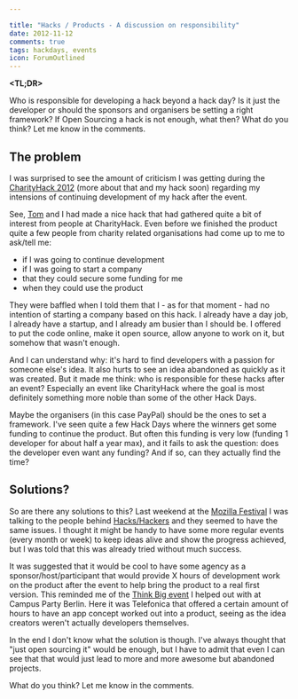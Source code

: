 ```yaml
---

title: "Hacks / Products - A discussion on responsibility"
date: 2012-11-12
comments: true
tags: hackdays, events
icon: ForumOutlined
---
```


**<TL;DR>**

Who is responsible for developing a hack beyond a hack day? Is it just the developer or should the sponsors and organisers be setting a right framework? If Open Sourcing a hack is not enough, what then? What do you think? Let me know in the comments.



## The problem

I was surprised to see the amount of criticism I was getting during the [CharityHack 2012](http://charityhack.org/) (more about that and my hack soon) regarding my intensions of continuing development of my hack after the event.

See, [Tom](https://github.com/tomoconnor) and I had made a nice hack that had gathered quite a bit of interest from people at CharityHack. Even before we finished the product quite a few people from charity related organisations had come up to me to ask/tell me:

* if I was going to continue development
* if I was going to start a company
* that they could secure some funding for me
* when they could use the product

They were baffled when I told them that I - as for that moment - had no intention of starting a company based on this hack. I already have a day job, I already have a startup, and I already am busier than I should be. I offered to put the code online, make it open source, allow anyone to work on it, but somehow that wasn't enough.

And I can understand why: it's hard to find developers with a passion for someone else's idea. It also hurts to see an idea abandoned as quickly as it was created. But it made me think: who is responsible for these hacks after an event? Especially an event like CharityHack where the goal is most definitely something more noble than some of the other Hack Days.

Maybe the organisers (in this case PayPal) should be the ones to set a framework. I've seen quite a few Hack Days where the winners get some funding to continue the product. But often this funding is very low (funding 1 developer for about half a year max), and it fails to ask the question: does the developer even want any funding? And if so, can they actually find the time?

## Solutions?

So are there any solutions to this? Last weekend at the [Mozilla Festival](http://mozillafestival.org/) I was talking to the people behind [Hacks/Hackers](http://hackshackers.com/) and they seemed to have the same issues. I thought it might be handy to have some more regular events (every month or week) to keep ideas alive and show the progress achieved, but I was told that this was already tried without much success.

It was suggested that it would be cool to have some agency as a sponsor/host/participant that would provide X hours of development work on the product after the event to help bring the product to a real first version. This reminded me of the [Think Big event](http://www.campus-party.eu/2012/Think-Big-App-Workshop.html) I helped out with at Campus Party Berlin. Here it was Telefonica that offered a certain amount of hours to have an app concept worked out into a product, seeing as the idea creators weren't actually developers themselves.

In the end I don't know what the solution is though. I've always thought that "just open sourcing it" would be enough, but I have to admit that even I can see that that would just lead to more and more awesome but abandoned projects.

What do you think? Let me know in the comments.
